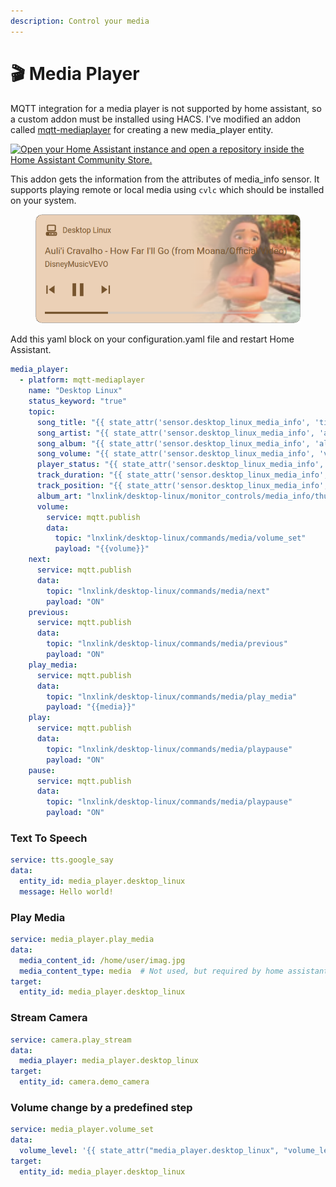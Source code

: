 ```yaml
---
description: Control your media
---
```


# 🎬 Media Player

MQTT integration for a media player is not supported by home assistant, so a custom addon must be installed using HACS. I've modified an addon called [mqtt-mediaplayer](https://github.com/bkbilly/hass-mqtt-mediaplayer) for creating a new media\_player entity.

[![Open your Home Assistant instance and open a repository inside the Home Assistant Community Store.](.gitbook/assets/hacs\_repository.svg)](https://my.home-assistant.io/redirect/hacs\_repository/?owner=bkbilly\&repository=hass-mqtt-mediaplayer\&category=integration)

This addon gets the information from the attributes of media\_info sensor. It supports playing remote or local media using `cvlc` which should be installed on your system.

<div align="left">

<figure><img src=".gitbook/assets/image.png" alt="" width="449"><figcaption></figcaption></figure>

</div>

Add this yaml block on your configuration.yaml file and restart Home Assistant.

```yaml
media_player:
  - platform: mqtt-mediaplayer
    name: "Desktop Linux"
    status_keyword: "true"
    topic:
      song_title: "{{ state_attr('sensor.desktop_linux_media_info', 'title') }}"
      song_artist: "{{ state_attr('sensor.desktop_linux_media_info', 'artist') }}"
      song_album: "{{ state_attr('sensor.desktop_linux_media_info', 'album') }}"
      song_volume: "{{ state_attr('sensor.desktop_linux_media_info', 'volume') }}"
      player_status: "{{ state_attr('sensor.desktop_linux_media_info', 'status') }}"
      track_duration: "{{ state_attr('sensor.desktop_linux_media_info', 'duration') }}"
      track_position: "{{ state_attr('sensor.desktop_linux_media_info', 'position') }}"
      album_art: "lnxlink/desktop-linux/monitor_controls/media_info/thumbnail"
      volume:
        service: mqtt.publish
        data:
          topic: "lnxlink/desktop-linux/commands/media/volume_set"
          payload: "{{volume}}"
    next:
      service: mqtt.publish
      data:
        topic: "lnxlink/desktop-linux/commands/media/next"
        payload: "ON"
    previous:
      service: mqtt.publish
      data:
        topic: "lnxlink/desktop-linux/commands/media/previous"
        payload: "ON"
    play_media:
      service: mqtt.publish
      data:
        topic: "lnxlink/desktop-linux/commands/media/play_media"
        payload: "{{media}}"
    play:
      service: mqtt.publish
      data:
        topic: "lnxlink/desktop-linux/commands/media/playpause"
        payload: "ON"
    pause:
      service: mqtt.publish
      data:
        topic: "lnxlink/desktop-linux/commands/media/playpause"
        payload: "ON"
```

### Text To Speech

```yaml
service: tts.google_say
data:
  entity_id: media_player.desktop_linux
  message: Hello world!
```

### Play Media

```yaml
service: media_player.play_media
data:
  media_content_id: /home/user/imag.jpg
  media_content_type: media  # Not used, but required by home assistant
target:
  entity_id: media_player.desktop_linux
```

### Stream Camera

```yaml
service: camera.play_stream
data:
  media_player: media_player.desktop_linux
target:
  entity_id: camera.demo_camera
```

### Volume change by a predefined step

```yaml
service: media_player.volume_set
data:
  volume_level: '{{ state_attr("media_player.desktop_linux", "volume_level") - 0.01 }}'
target:
  entity_id: media_player.desktop_linux
```
